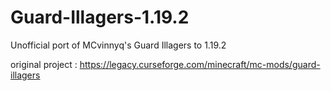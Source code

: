 # Guard-Illagers-1.19.2
 Unofficial port of MCvinnyq's Guard Illagers to 1.19.2
 
 original project : https://legacy.curseforge.com/minecraft/mc-mods/guard-illagers
